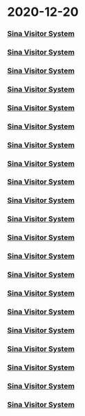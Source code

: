 
# 2020-12-20

### [Sina Visitor System](https://weibo.com/1402400261/JzhkGi4zb)

### [Sina Visitor System](https://weibo.com/1402400261/JzheQ3ZGG)

### [Sina Visitor System](https://weibo.com/1402400261/JzhLXqhI5)

### [Sina Visitor System](https://weibo.com/1402400261/JzhVH5DAU)

### [Sina Visitor System](https://weibo.com/1402400261/JziyxpxC5)

### [Sina Visitor System](https://weibo.com/1402400261/JziKExVL0)

### [Sina Visitor System](https://weibo.com/1402400261/JziBPwclH)

### [Sina Visitor System](https://weibo.com/1402400261/Jzivnb3lU)

### [Sina Visitor System](https://weibo.com/1402400261/JzitlzNog)

### [Sina Visitor System](https://weibo.com/1402400261/JzirndLcR)

### [Sina Visitor System](https://weibo.com/1402400261/JzhY38qVZ)

### [Sina Visitor System](https://weibo.com/1402400261/JzhTHyuwk)

### [Sina Visitor System](https://weibo.com/1402400261/Jzi5o7tBu)

### [Sina Visitor System](https://weibo.com/1402400261/JzkHuFwQQ)

### [Sina Visitor System](https://weibo.com/1402400261/JzkEpuAKe)

### [Sina Visitor System](https://weibo.com/1402400261/JzkDO2sY6)

### [Sina Visitor System](https://weibo.com/1402400261/JzkB5CAfj)

### [Sina Visitor System](https://weibo.com/1402400261/JzkzUBc7P)

### [Sina Visitor System](https://weibo.com/1402400261/Jzkzen6ju)

### [Sina Visitor System](https://weibo.com/1402400261/Jzmvj0QDj)

### [Sina Visitor System](https://weibo.com/1402400261/Jzmsjmbmd)